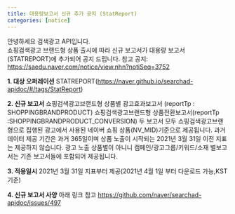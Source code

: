 ```yaml
---
title: 대용량보고서 신규 추가 공지 (StatReport)
categories: [notice]
---
```

안녕하세요 검색광고 API입니다. <br/>
쇼핑검색광고 브랜드형 상품 출시에 따라 신규 보고서가 대용량 보고서(STATREPORT)에 추가되어 
공지 드립니다. 
참고 공지: https://saedu.naver.com/notice/view.nhn?notiSeq=3752

**1. 대상 오퍼레이션**
STATREPORT(https://naver.github.io/searchad-apidoc/#/tags/StatReport)

**2. 신규 보고서**
쇼핑검색광고브랜드형 상품별 광고효과보고서 (reportTp : SHOPPINGBRANDPRODUCT)
쇼핑검색광고브랜드형 상품전환보고서(reportTp :SHOPPINGBRANDPRODUCT_CONVERSION)
두 보고서 모두 쇼핑검색광고브랜형으로 집행된 광고에서 사용된 네이버 쇼핑 상품(NV_MID)기준으로 
제공됩니다. 
과거 데이터 제공 기간은 과거 365일이며 상품 노출이 시작되는 2021년 3월 31일 이전 지표는 제공하지 않습니다.
광고 노출 상품별이 아니니 캠페인/광고그룹/키워드/소재 별보고서는 기존 보고서들에 포함되어 제공됩니다. 

**3. 적용일시** 
2021년 3월 31일 지표부터 제공(2021년 4월 1일 부터 다운로드 가능,KST 기준)

**4. 신규 보고서 사양**
아래 링크 참고
https://github.com/naver/searchad-apidoc/issues/497
